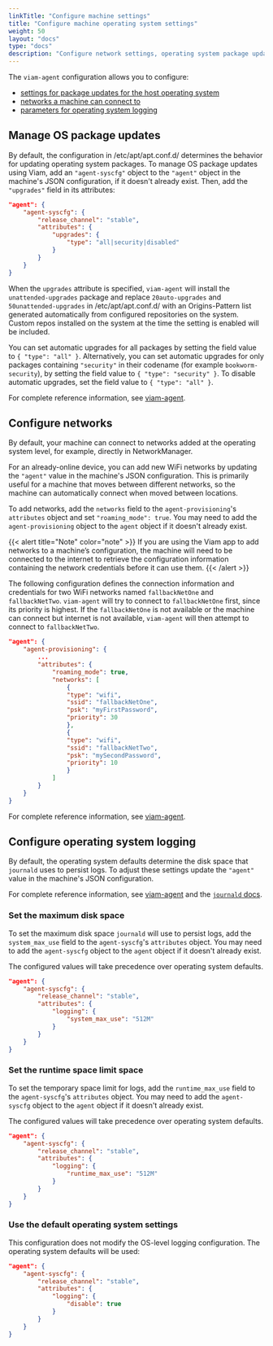 ```yaml
---
linkTitle: "Configure machine settings"
title: "Configure machine operating system settings"
weight: 50
layout: "docs"
type: "docs"
description: "Configure network settings, operating system package updates and logging defaults."
---
```


The `viam-agent` configuration allows you to configure:

- [settings for package updates for the host operating system](#configure-os-package-updates)
- [networks a machine can connect to](#configure-networks)
- [parameters for operating system logging](#configure-operating-system-logging)

## Manage OS package updates

By default, the configuration in <FILE>/etc/apt/apt.conf.d/</FILE> determines the behavior for updating operating system packages.
To manage OS package updates using Viam, add an `"agent-syscfg"` object to the `"agent"` object in the machine's JSON configuration, if it doesn't already exist.
Then, add the `"upgrades"` field in its attributes:

```json
"agent": {
    "agent-syscfg": {
        "release_channel": "stable",
        "attributes": {
            "upgrades": {
                "type": "all|security|disabled"
            }
        }
    }
}
```

When the `upgrades` attribute is specified, `viam-agent` will install the `unattended-upgrades` package and replace `20auto-upgrades` and `50unattended-upgrades` in <FILE>/etc/apt/apt.conf.d/</FILE> with an Origins-Pattern list generated automatically from configured repositories on the system.
Custom repos installed on the system at the time the setting is enabled will be included.

You can set automatic upgrades for all packages by setting the field value to `{ "type": "all" }`.
Alternatively, you can set automatic upgrades for only packages containing `"security"` in their codename (for example `bookworm-security`), by setting the field value to `{ "type": "security" }`.
To disable automatic upgrades, set the field value to `{ "type": "all" }`.

For complete reference information, see [viam-agent](/configure/agent/#agent-syscfg).

## Configure networks

By default, your machine can connect to networks added at the operating system level, for example, directly in NetworkManager.

For an already-online device, you can add new WiFi networks by updating the `"agent"` value in the machine's JSON configuration.
This is primarily useful for a machine that moves between different networks, so the machine can automatically connect when moved between locations.

To add networks, add the `networks` field to the `agent-provisioning`'s `attributes` object and set `"roaming_mode": true`.
You may need to add the `agent-provisioning` object to the `agent` object if it doesn't already exist.

{{< alert title="Note" color="note" >}}
If you are using the Viam app to add networks to a machine’s configuration, the machine will need to be connected to the internet to retrieve the configuration information containing the network credentials before it can use them.
{{< /alert >}}

The following configuration defines the connection information and credentials for two WiFi networks named `fallbackNetOne` and `fallbackNetTwo`.
`viam-agent` will try to connect to `fallbackNetOne` first, since its priority is highest.
If the `fallbackNetOne` is not available or the machine can connect but internet is not available, `viam-agent` will then attempt to connect to `fallbackNetTwo`.

```json
"agent": {
    "agent-provisioning": {
        ...
        "attributes": {
            "roaming_mode": true,
            "networks": [
                {
                "type": "wifi",
                "ssid": "fallbackNetOne",
                "psk": "myFirstPassword",
                "priority": 30
                },
                {
                "type": "wifi",
                "ssid": "fallbackNetTwo",
                "psk": "mySecondPassword",
                "priority": 10
                }
            ]
        }
    }
}
```

For complete reference information, see [viam-agent](/configure/agent/#networks).

## Configure operating system logging

By default, the operating system defaults determine the disk space that `journald` uses to persist logs.
To adjust these settings update the `"agent"` value in the machine's JSON configuration.

For complete reference information, see [viam-agent](/configure/agent/#agent-syscfg) and the [`journald` docs](https://www.freedesktop.org/software/systemd/man/latest/journald.conf.html#SystemMaxUse=).

### Set the maximum disk space

To set the maximum disk space `journald` will use to persist logs, add the `system_max_use` field to the `agent-syscfg`'s `attributes` object.
You may need to add the `agent-syscfg` object to the `agent` object if it doesn't already exist.

The configured values will take precedence over operating system defaults.

```json
"agent": {
    "agent-syscfg": {
        "release_channel": "stable",
        "attributes": {
            "logging": {
                "system_max_use": "512M"
            }
        }
    }
}
```

### Set the runtime space limit space

To set the temporary space limit for logs, add the `runtime_max_use` field to the `agent-syscfg`'s `attributes` object.
You may need to add the `agent-syscfg` object to the `agent` object if it doesn't already exist.

The configured values will take precedence over operating system defaults.

```json
"agent": {
    "agent-syscfg": {
        "release_channel": "stable",
        "attributes": {
            "logging": {
                "runtime_max_use": "512M"
            }
        }
    }
}
```

### Use the default operating system settings

This configuration does not modify the OS-level logging configuration.
The operating system defaults will be used:

```json
"agent": {
    "agent-syscfg": {
        "release_channel": "stable",
        "attributes": {
            "logging": {
                "disable": true
            }
        }
    }
}
```
